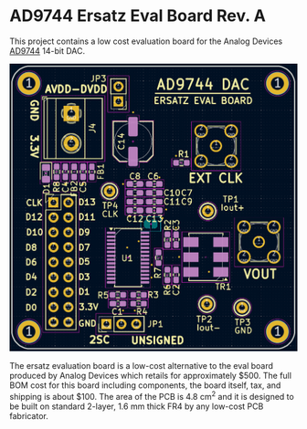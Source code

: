 # AD9744 Ersatz Eval Board Rev. A
This project contains a low cost evaluation board for the Analog Devices [AD9744](https://www.analog.com/media/en/technical-documentation/data-sheets/AD9744.pdf) 14-bit DAC.

![Layout](https://github.com/DarkArtLabs/AD9744-Ersatz-Eval-Board-Rev.-A/blob/main/Pictures/Layout.png)

The ersatz evaluation board is a low-cost alternative to the eval board produced by Analog Devices which retails for approximately $500. The full BOM cost for this board including components, the board itself, tax, and shipping is about $100. The area of the PCB is 4.8 cm<sup>2</sup> and it is designed to be built on standard 2-layer, 1.6 mm thick FR4 by any low-cost PCB fabricator.
